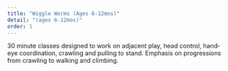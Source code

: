 ```yaml
---
title: "Wiggle Worms (Ages 6-12mos)"
detail: "(ages 6-12mos)"
order: 1
---
```


30 minute classes designed to work on adjacent play, head control, hand‐eye coordination, crawling and pulling to stand. Emphasis on progressions from crawling to walking and climbing.

